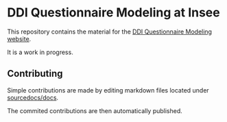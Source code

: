 # DDI Questionnaire Modeling at Insee

This repository contains the material for the [DDI Questionnaire Modeling website](https://inseefr.github.io/ddi-questionnaire-modeling/).

It is a work in progress.

## Contributing

Simple contributions are made by editing markdown files located under [sourcedocs/docs](https://github.com/InseeFr/ddi-questionnaire-modeling/tree/main/sourcedocs/docs).

The commited contributions are then automatically published.
